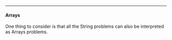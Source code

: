 ---

#### Arrays

One thing to consider is that all the String problems can also be interpreted as Arrays problems.